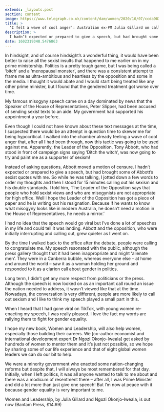```yaml
--- 
extends: _layouts.post 
section: content 
image: https://www.telegraph.co.uk/content/dam/women/2020/10/07/ccda983af6386b6adf83546471b44776_trans_NvBQzQNjv4BqNEaEPVj0ukpq09fI7aH1yF0eQgbBKoaRStLD_QueNXY.jpg?impolicy=logo-overlay 
title: > 
  ‘I felt a wave of cool anger’: Australian ex-PM Julia Gillard on calling out Tony Abbott’s sexism 
description: > 
  I hadn’t expected or prepared to give a speech, but had brought some of Abbott’s sexist quotes with me.Well I hope the Leader of the Opposition has got a piece of paper and he is writing out his resignation.My speech resonated with the public, although the press gallery thought that it had been inappropriate and might ‘alienate men’.When I heard that I had gone viral on TikTok, with young women re-enacting my speech, I was really pleased.Women and Leadership, by Julia Gillard and Ngozi Okonjo-Iweala, is out now (Bantam Press, £14.99) 
date: 1602319348.5476863 
--- 
```

In hindsight, and of course hindsight’s a wonderful thing, it would have been better to raise all the sexist insults that happened to me earlier on in my prime ministership. Politics is a pretty tough game, but I was being called a ‘bitch’ and a ‘menopausal monster’, and there was a consistent attempt to frame me as ultra-ambitious and heartless by the opposition and some in the media. I thought it would abate and I would start being treated like any other prime minister, but I found that the gendered treatment got worse over time.

My famous misogyny speech came on a day dominated by news that the Speaker of the House of Representatives, Peter Slipper, had been accused of sending sexist texts to an aide. My government had supported his appointment a year before.

Even though I could not have known about these text messages at the time, I suspected there would be an attempt in question time to skewer me for being hypocritical. I walked into the chamber already feeling a wave of cool anger that, after all I had been through, now this tactic was going to be used against me. Apparently, the Leader of the Opposition, Tony Abbott, who had stood in front of campaign signs saying ‘Ditch the witch’, was now going to try and paint me as a supporter of sexism!

Instead of asking questions, Abbott moved a motion of censure. I hadn’t expected or prepared to give a speech, but had brought some of Abbott’s sexist quotes with me. So while he was talking, I jotted down a few words to order my thoughts and then I stood for 15 minutes calling out his sexism and his double standards. I told him, ‘The Leader of the Opposition says that people who hold sexist views and who are misogynists are not appropriate for high office. Well I hope the Leader of the Opposition has got a piece of paper and he is writing out his resignation. Because if he wants to know what misogyny looks like in modern Australia, he doesn’t need a motion in the House of Representatives, he needs a mirror.’

I had no idea that the speech would go viral but I’ve done a lot of speeches in my life and could tell it was landing. Abbott and the opposition, who were initially interrupting and calling out, grew quieter as I went on.

By the time I walked back to the office after the debate, people were calling to congratulate me. My speech resonated with the public, although the press gallery thought that it had been inappropriate and might ‘alienate men’. They were in a Canberra bubble, whereas everyone else – at home and around the world – saw it as a woman holding her ground and responded to it as a clarion call about gender in politics.

Long term, I didn’t get any more respect from politicians or the press. Although the speech is now looked on as an important call round an issue the nation needed to address, it wasn’t viewed like that at the time. Nowadays, the conversation is very different, people are more likely to call out sexism and I like to think my speech played a small part in this.

When I heard that I had gone viral on TikTok, with young women re-enacting my speech, I was really pleased. I love the fact my words are rallying them to fight for gender equality.

I hope my new book, Women and Leadership, will also help women, especially those building their careers. We [co-author economist and international development expert Dr Ngozi Okonjo-Iweala] get asked by hundreds of women to mentor them and it’s just not possible, so we hope by sharing some of our life experience and that of eight global women leaders we can do our bit to help.

We were a minority government who enacted some nation-changing reforms but despite that, I will always be most remembered for that day. Initially, when I left politics, it was all anyone wanted to talk to me about and there was a modicum of resentment there – after all, I was Prime Minister and did a lot more than just give one speech! But I’m now at peace with it because gender equality is very important to me.

Women and Leadership, by Julia Gillard and Ngozi Okonjo-Iweala, is out now (Bantam Press, £14.99)